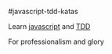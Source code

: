 #javascript-tdd-katas

Learn [javascript](https://www.javascript.com) and [TDD](https://en.wikipedia.org/wiki/Test-driven_development)

For professionalism and glory
